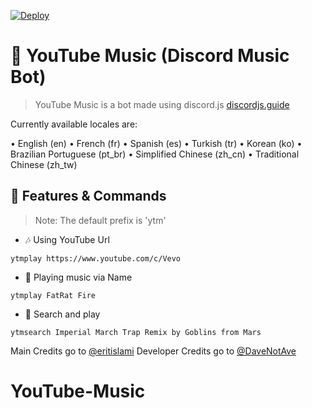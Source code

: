 [![Deploy](https://www.herokucdn.com/deploy/button.svg)](https://heroku.com/deploy?template=https://github.com/eritislami/evobot)

# 🎵 YouTube Music (Discord Music Bot)
> YouTube Music is a bot made using discord.js [discordjs.guide](https://discordjs.guide)

Currently available locales are:

• English (en)
• French (fr)
• Spanish (es)
• Turkish (tr)
• Korean (ko)
• Brazilian Portuguese (pt_br)
• Simplified Chinese (zh_cn)
• Traditional Chinese (zh_tw)

## 📝 Features & Commands

> Note: The default prefix is 'ytm'

* 🎶 Using YouTube Url

`ytmplay https://www.youtube.com/c/Vevo`

* 🔎 Playing music via Name

`ytmplay FatRat Fire`

* 🔎 Search and play

`ytmsearch Imperial March Trap Remix by Goblins from Mars`


Main Credits go to [@eritislami](https://github.com/eritislami) 
Developer Credits go to [@DaveNotAve](https://youtube.com/DaveNotAve)
# YouTube-Music
